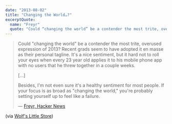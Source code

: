 ```yaml
---
date: "2013-08-02"
title: "Changing the World…?"
excerptQuote:
  name: "Freyr"
  quote: "Could “changing the world” be a contender the most trite, overused expression of 2013?"
---
```


> Could "changing the world" be a contender the most trite, overused expression of 2013? Recent grads seem to have adopted it en masse as their personal tagline. It's a nice sentiment, but it hard not to roll your eyes when every 23 year old applies it to his mobile phone app with no users that he threw together in a couple weeks.
>
> […]
>
> Besides, I'm not even sure it's a healthy sentiment for most people. If your focus is as broad as "changing the world," you're probably setting yourself up to feel like a failure.
>
> — [Freyr, Hacker News](https://news.ycombinator.com/item?id=6108967)

(via [Wolf's Little Store](http://wolfslittlestore.be/2013/08/changing-the-world/))

